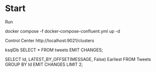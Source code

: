 # Start

Run

docker compose -f docker-compose-confluent.yml up -d


Control Center
http://localhost:9021/clusters


ksqlDb
SELECT * FROM tweets EMIT CHANGES;

SELECT Id, LATEST_BY_OFFSET(MESSAGE, False) Earliest FROM Tweets GROUP BY Id EMIT CHANGES LIMIT 2;



